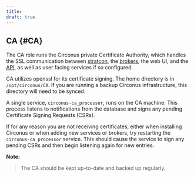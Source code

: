 ```yaml
---
title:
draft: true
---
```


## CA {#CA}
The CA role runs the Circonus private Certificate Authority, which handles the SSL communication between [stratcon](/Roles/stratcon.md), the [brokers](/Roles/broker.md), the web UI, and the [API](/Roles/api.md), as well as user facing services if so configured.

CA utilizes openssl for its certificate signing. The home directory is in `/opt/circonus/CA`. If you are running a backup Circonus infrastructure, this directory will need to be synced.

A single service, `circonus-ca_processor`, runs on the CA machine.  This process listens to notifications from the database and signs any pending Certificate Signing Requests (CSRs).

If for any reason you are not receiving certificates, either when installing Circonus or when adding new services or brokers, try restarting the `circonus-ca_processor` service. This should cause the service to sign any pending CSRs and then begin listening again for new entries.

**Note:**
> The CA should be kept up-to-date and backed up regularly.
